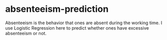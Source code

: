 # absenteeism-prediction
Absenteeism is the behavior that ones are absent during the working time. I use Logistic Regression here to predict whether ones have excessive absenteeism or not.
